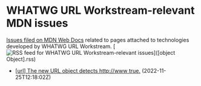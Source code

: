 # WHATWG URL Workstream-relevant MDN issues

[Issues filed on MDN Web Docs](https://github.com/mdn/content/issues) related to pages attached to technologies developed by WHATWG URL Workstream. [![RSS feed for WHATWG URL Workstream-relevant issues](https://www.w3.org/QA/2007/04/feed_icon)]([object Object].rss)

* [[url] The new URL object detects http://www true.](https://github.com/mdn/content/issues/22536) (2022-11-25T12:18:02Z)
  
